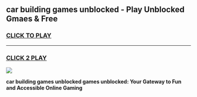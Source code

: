 
## car building games unblocked - Play Unblocked Gmaes & Free
<h3>
<a href="https://news.freeplayer.one?title=car_building_games_unblocked&ref=16F">CLICK TO PLAY</a></h3>
<hr>

<h3>
<a href="https://news.freeplayer.one?title=car_building_games_unblocked&ref=16F">CLICK 2 PLAY</a>
  
</h3>

<a href="https://news.freeplayer.one?title=car_building_games_unblocked&ref=16F/"><img src="https://clearcache.store/games.png"></a>


**car building games unblocked games unblocked: Your Gateway to Fun and Accessible Online Gaming**
